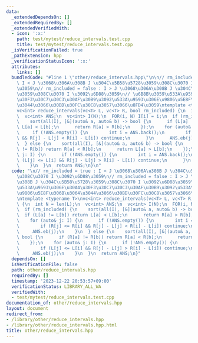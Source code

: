 ```yaml
---
data:
  _extendedDependsOn: []
  _extendedRequiredBy: []
  _extendedVerifiedWith:
  - icon: ':x:'
    path: test/mytest/reduce_intervals.test.cpp
    title: test/mytest/reduce_intervals.test.cpp
  _isVerificationFailed: true
  _pathExtension: hpp
  _verificationStatusIcon: ':x:'
  attributes:
    links: []
  bundledCode: "#line 1 \"other/reduce_intervals.hpp\"\n\n// rm_included = true :\
    \ I < J \u3068\u306A\u308B J \u304C\u5B58\u5728\u3059\u308C\u3070 I \u3092\u6D88\
    \u3059\n// rm_included = false : I > J \u3068\u306A\u308B J \u304C\u5B58\u5728\
    \u3059\u308C\u3070 I \u3092\u6D88\u3059\n// \u6B8B\u3059\u533A\u9593\u306E\u30A4\
    \u30F3\u30C7\u30C3\u30AF\u30B9\u3092\u533A\u9593\u306E\u9806\u5E8F\u306B\u3064\
    \u3044\u3066\u30BD\u30FC\u30C8\u3057\u3066\u8FD4\u3059\ntemplate <typename T>\n\
    vc<int> reduce_intervals(vc<T> L, vc<T> R, bool rm_included) {\n  int N = len(L);\n\
    \  vc<int> ANS;\n  vc<int> I(N);\n  FOR(i, N) I[i] = i;\n  if (rm_included) {\n\
    \    sort(all(I), [&](auto& a, auto& b) -> bool {\n      if (L[a] != L[b]) return\
    \ L[a] < L[b];\n      return R[a] > R[b];\n    });\n    for (auto& j: I) {\n \
    \     if (!ANS.empty()) {\n        int i = ANS.back();\n        if (R[j] <= R[i]\
    \ && R[j] - L[j] < R[i] - L[i]) continue;\n      }\n      ANS.eb(j);\n    }\n\
    \  } else {\n    sort(all(I), [&](auto& a, auto& b) -> bool {\n      if (R[a]\
    \ != R[b]) return R[a] < R[b];\n      return L[a] > L[b];\n    });\n    for (auto&\
    \ j: I) {\n      if (!ANS.empty()) {\n        int i = ANS.back();\n        if\
    \ (L[j] <= L[i] && R[j] - L[j] > R[i] - L[i]) continue;\n      }\n      ANS.eb(j);\n\
    \    }\n  }\n  return ANS;\n}\n"
  code: "\n// rm_included = true : I < J \u3068\u306A\u308B J \u304C\u5B58\u5728\u3059\
    \u308C\u3070 I \u3092\u6D88\u3059\n// rm_included = false : I > J \u3068\u306A\
    \u308B J \u304C\u5B58\u5728\u3059\u308C\u3070 I \u3092\u6D88\u3059\n// \u6B8B\u3059\
    \u533A\u9593\u306E\u30A4\u30F3\u30C7\u30C3\u30AF\u30B9\u3092\u533A\u9593\u306E\
    \u9806\u5E8F\u306B\u3064\u3044\u3066\u30BD\u30FC\u30C8\u3057\u3066\u8FD4\u3059\
    \ntemplate <typename T>\nvc<int> reduce_intervals(vc<T> L, vc<T> R, bool rm_included)\
    \ {\n  int N = len(L);\n  vc<int> ANS;\n  vc<int> I(N);\n  FOR(i, N) I[i] = i;\n\
    \  if (rm_included) {\n    sort(all(I), [&](auto& a, auto& b) -> bool {\n    \
    \  if (L[a] != L[b]) return L[a] < L[b];\n      return R[a] > R[b];\n    });\n\
    \    for (auto& j: I) {\n      if (!ANS.empty()) {\n        int i = ANS.back();\n\
    \        if (R[j] <= R[i] && R[j] - L[j] < R[i] - L[i]) continue;\n      }\n \
    \     ANS.eb(j);\n    }\n  } else {\n    sort(all(I), [&](auto& a, auto& b) ->\
    \ bool {\n      if (R[a] != R[b]) return R[a] < R[b];\n      return L[a] > L[b];\n\
    \    });\n    for (auto& j: I) {\n      if (!ANS.empty()) {\n        int i = ANS.back();\n\
    \        if (L[j] <= L[i] && R[j] - L[j] > R[i] - L[i]) continue;\n      }\n \
    \     ANS.eb(j);\n    }\n  }\n  return ANS;\n}"
  dependsOn: []
  isVerificationFile: false
  path: other/reduce_intervals.hpp
  requiredBy: []
  timestamp: '2023-12-22 20:53:57+09:00'
  verificationStatus: LIBRARY_ALL_WA
  verifiedWith:
  - test/mytest/reduce_intervals.test.cpp
documentation_of: other/reduce_intervals.hpp
layout: document
redirect_from:
- /library/other/reduce_intervals.hpp
- /library/other/reduce_intervals.hpp.html
title: other/reduce_intervals.hpp
---
```

